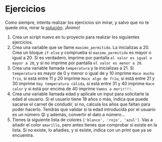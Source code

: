 # Ejercicios

Como siempre, intenta realizar los ejercicios sin mirar, y salvo que no te quede otra, mirar la [solución](/13_Condicionales/solucion_condicionales.py). ¡Ánimo!

1. Crea un script nuevo en tu proyecto para realizar los siguientes ejercicios.
2. Crea una variable que se llame ```maximo_permitido```. La inicializas a 20. Crea un bloque ```if-else``` y comprueba si ```maximo_permitido``` es mayor o igual a 20. Si es verdadero, imprime por pantalla ```el valor es igual o mayor a 20```, y si no imprime por pantalla ```el valor es menor a 20```.
3. Crea una variable llamada ```temperatura``` y la inicializas a 21. Si ```temperatura``` es mayor de 0 y menor o igual de y 10 imprime ```Hace mucho frío```, si está entre 11 y 20 imprime ```Hace algo de frío```, si está entre 21 y 30 imprime ```Hay temperatura cálida```, si está entre 31 y 40 imprime ```Hace calor``` y si está por encima de 40 imprime ```Vamos a morir!!!```.
4. Crea una variable llamada edad y aplícale un input para solicitarle la edad al usuario. Si el usuario tiene 18 años o más, indica que puede sacarse el carnet de condudir, si no, calcula los años que faltan para poder hacerlo. Tendrás que validar si la edad introducida por el usuario es un número 😜 y además, convertir el dato a número...
5. Tienes la siguiente lista de colores ```['blanco', 'rojo', 'azul']```. Vas a añadir el color ```amarillo```, pero antes tienes que comprobar si existe en la lista. Si no existe, lo añadies, y si existe, indica con un print que ya se encuentra.